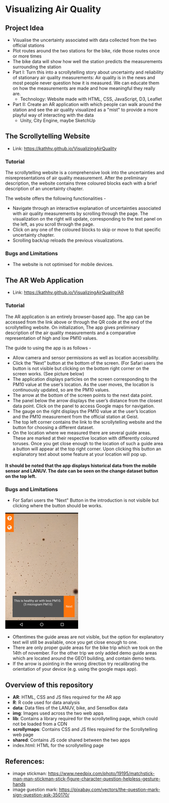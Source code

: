 # Visualizing Air Quality

## Project Idea
* Visualise the uncertainty associated with data collected from the two official stations
* Plot routes around the two stations for the bike, ride those routes once or more times
* The bike data will show how well the station predicts the measurements surrounding the station
* Part I: Turn this into a scrollytelling story about uncertainty and reliability of stationary air quality measurements: Air quality is in the news and most people never question how it is measured. We can educate them on how the measurements are made and how meaningful they really are.
  * Technology: Website made with HTML, CSS, JavaScript, D3, Leaflet
* Part II: Create an AR application with which people can walk around the station and see the air quality visualized as a "mist" to provide a more playful way of interacting with the data
  * Unity, City Engine, maybe SketchUp

## The Scrollytelling Website
* Link: https://kathhv.github.io/VisualizingAirQuality

### Tutorial
The scrollytelling website is a comprehensive look into the uncertainties and misrepresentations of air quality measurement. After the preliminary description, the website contains three coloured blocks each with a brief description of an uncertainty chapter.

The website offers the following functionalities -

* Navigate through an interactive explanation of uncertainties associated with air quality measurements by scrolling through the page. The visualization on the right will update, corresponding to the text panel on the left, as you scroll through the page.
* Click on any one of the coloured blocks to skip or move to that specific uncertainty chapter.
* Scrolling back/up reloads the previous visualizations.


### Bugs and Limitations
* The website is not optimised for mobile devices.

## The AR Web Application
* Link: https://kathhv.github.io/VisualizingAirQuality/AR

### Tutorial
The AR application is an entirely browser-based app. The app can be accessed from the link above or through the QR code at the end of the scrollytelling website. On initialization, The app gives preliminary description of the air quality measurements and a comparative representation of high and low PM10 values.

The guide to using the app is as follows -

*	Allow camera and sensor permissions as well as location accessibility.
*	Click the “Next” button at the bottom of the screen. (For Safari users the button is not visible but clicking on the bottom right corner on the screen works. (See picture below)
*	The application displays particles on the screen corresponding to the PM10 value at the user’s location. As the user moves, the location is continuously updated, so are the PM10 values.
*	The arrow at the bottom of the screen points to the next data point.
*	The panel below the arrow displays the user’s distance from the closest data point. Click on the panel to access Google maps for navigation.
* The gauge on the right displays the PM10 value at the user’s location and the PM10 measurement from the official station at Geist.
* The top left corner contains the link to the scrollytelling website and the button for choosing a different dataset.
* On the location where we measured there are several guide areas. These are marked at their respective location with differently coloured toruses. Once you get close enough to the location of such a guide area a button will appear at the top right corner. Upon clicking this button an explanatory text about some feature at your location will pop up.

#### It should be noted that the app displays historical data from the mobile sensor and LANUV. The date can be seen on the change dataset button on the top left.


### Bugs and Limitations
* For Safari users the "Next" Button in the introduction is not visibile but clicking where the button should be works.

![Position of "Next" button](Bild1.png)

* Oftentimes the guide areas are not visible, but the option for explanatory text will still be available, once you get close enough to one.
* There are only proper guide areas for the bike trip which we took on the 14th of november. For the other trip we only added demo guide areas which are located around the GEO1 building, and contain demo texts.
* If the arrow is pointing in the wrong direction try recalibrating the orientation of your device (e.g. using the google maps app).


## Overview of this repository
* **AR**: HTML, CSS and JS files required for the AR app
* **R**: R code used for data analysis
* **data**: Data files of the LANUV, bike, and SenseBox data
* **img**: Images used across the two web apps
* **lib**: Contains a library required for the scrollytelling page, which could not be loaded from a CDN
* **scrollymaps**: Contains CSS and JS files required for the Scrollytelling web page
* **shared**: Contains JS code shared between the two apps
* index.html: HTML for the scrollytelling page

## References:
* image stickman: https://www.needpix.com/photo/19195/matchstick-man-man-stickman-stick-figure-character-question-helpless-gesture-hands
* image guestion mark: https://pixabay.com/vectors/the-question-mark-sign-question-ask-350170/

